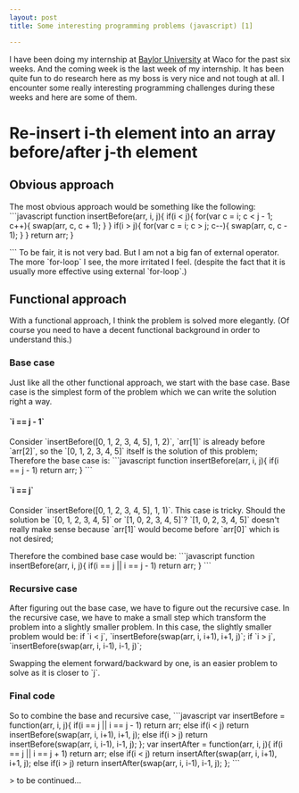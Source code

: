 ```yaml
---
layout: post
title: Some interesting programming problems (javascript) [1]

---
```

I have been doing my internship at [Baylor University](http://www.baylor.edu/) at Waco for the past six weeks. And the coming week is the last week of my internship. It has been quite fun to do research here as my boss is very nice and not tough at all. I encounter some really interesting programming challenges during these weeks and here are some of them.

# Re-insert i-th element into an array before/after j-th element
## Obvious approach
The most obvious approach would be something like the following:
&#x60;&#x60;&#x60;javascript
function insertBefore(arr, i, j){
  if(i &lt; j){
    for(var c &#x3D; i; c &lt; j - 1; c++){
      swap(arr, c, c + 1);
    }
  }
  if(i &gt; j){
    for(var c &#x3D; i; c &gt; j; c--){
      swap(arr, c, c - 1);
    }
  }
  return arr;
}

&#x60;&#x60;&#x60;
To be fair, it is not very bad. But I am not a big fan of external operator. The more &#x60;for-loop&#x60; I see, the more irritated I feel. (despite the fact that it is usually more effective using external &#x60;for-loop&#x60;.)

## Functional approach
With a functional approach, I think the problem is solved more elegantly. (Of course you need to have a decent functional background in order to understand this.)

### Base case
Just like all the other functional approach, we start with the base case. Base case is the simplest form of the problem which we can write the solution right a way.

#### &#x60;i &#x3D;&#x3D; j - 1&#x60;
Consider &#x60;insertBefore([0, 1, 2, 3, 4, 5], 1, 2)&#x60;, &#x60;arr[1]&#x60; is already before &#x60;arr[2]&#x60;, so the &#x60;[0, 1, 2, 3, 4, 5]&#x60; itself is the solution of this problem; Therefore the base case is:
&#x60;&#x60;&#x60;javascript
function insertBefore(arr, i, j){
	if(i &#x3D;&#x3D; j - 1) return arr;
}
&#x60;&#x60;&#x60;

#### &#x60;i &#x3D;&#x3D; j&#x60;
Consider &#x60;insertBefore([0, 1, 2, 3, 4, 5], 1, 1)&#x60;. This case is tricky. Should the solution be &#x60;[0, 1, 2, 3, 4, 5]&#x60; or &#x60;[1, 0, 2, 3, 4, 5]&#x60;? &#x60;[1, 0, 2, 3, 4, 5]&#x60; doesn&#x27;t really make sense because &#x60;arr[1]&#x60; would become before &#x60;arr[0]&#x60; which is not desired; 

Therefore the combined base case would be:
&#x60;&#x60;&#x60;javascript
function insertBefore(arr, i, j){
	if(i &#x3D;&#x3D; j || i &#x3D;&#x3D; j - 1) return arr;
}
&#x60;&#x60;&#x60;

### Recursive case
After figuring out the base case, we have to figure out the recursive case. In the recursive case, we have to make a small step which transform the problem into a slightly smaller problem. In this case, the slightly smaller problem would be:
if &#x60;i &lt; j&#x60;, &#x60;insertBefore(swap(arr, i, i+1), i+1, j)&#x60;;
if &#x60;i &gt; j&#x60;, &#x60;insertBefore(swap(arr, i, i-1), i-1, j)&#x60;;

Swapping the element forward/backward by one, is an easier problem to solve as it is closer to &#x60;j&#x60;. 

### Final code
So to combine the base and recursive case, 
&#x60;&#x60;&#x60;javascript
var insertBefore &#x3D; function(arr, i, j){
  if(i &#x3D;&#x3D; j || i &#x3D;&#x3D; j - 1) return arr;
  else if(i &lt; j) return insertBefore(swap(arr, i, i+1), i+1, j);
  else if(i &gt; j) return insertBefore(swap(arr, i, i-1), i-1, j);
};
var insertAfter &#x3D; function(arr, i, j){
  if(i &#x3D;&#x3D; j || i &#x3D;&#x3D; j + 1) return arr;
  else if(i &lt; j) return insertAfter(swap(arr, i, i+1), i+1, j);
  else if(i &gt; j) return insertAfter(swap(arr, i, i-1), i-1, j);
};
&#x60;&#x60;&#x60;

&gt; to be continued...

